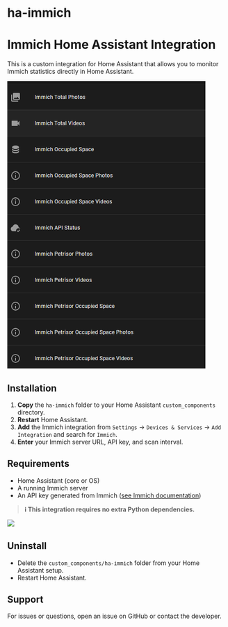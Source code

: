 # ha-immich

# Immich Home Assistant Integration

This is a custom integration for Home Assistant that allows you to monitor Immich statistics directly in Home Assistant.

![Sensors Example](sensors.png)

## Installation

1. **Copy** the `ha-immich` folder to your Home Assistant `custom_components` directory.
2. **Restart** Home Assistant.
3. **Add** the Immich integration from `Settings` → `Devices & Services` → `Add Integration` and search for `Immich`.
4. **Enter** your Immich server URL, API key, and scan interval.

## Requirements
- Home Assistant (core or OS)
- A running Immich server
- An API key generated from Immich ([see Immich documentation](https://immich.app/docs/features/api-keys/))

> **ℹ️ This integration requires no extra Python dependencies.**

<a href="https://www.buymeacoffee.com/petrisorcraciun"><img src="https://img.buymeacoffee.com/button-api/?text=Buy me a coffee&emoji=&slug=petrisorcraciun&button_colour=FFDD00&font_colour=000000&font_family=Poppins&outline_colour=000000&coffee_colour=ffffff" /></a>

## Uninstall
- Delete the `custom_components/ha-immich` folder from your Home Assistant setup.
- Restart Home Assistant.

## Support
For issues or questions, open an issue on GitHub or contact the developer.
